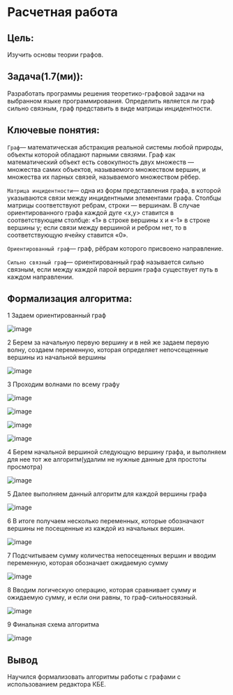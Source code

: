 # Расчетная работа 
## Цель:
Изучить основы теории графов.

## Задача(1.7(ми)):
Разработать программы решения теоретико-графовой задачи на выбранном языке программирования. Определить является ли граф сильно связным,
граф представить в виде матрицы инцидентности.

## Ключевые понятия:
`Граф`— математическая абстракция реальной системы любой природы, объекты которой обладают парными связями. 
Граф как математический объект есть совокупность двух множеств — множества самих объектов, называемого множеством вершин, 
и множества их парных связей, называемого множеством рёбер.

`Матрица инцидентности`— одна из форм представления графа, в которой указываются связи между инцидентными элементами графа.
Столбцы матрицы соответствуют ребрам, строки — вершинам. 
В случае ориентированного графа каждой дуге <x,y> ставится в соответствующем столбце:
«1» в строке вершины x и «-1» в строке вершины y; если связи между вершиной и ребром нет, то в соответствующую ячейку ставится «0».

`Ориентированный граф`— граф, рёбрам которого присвоено направление.

`Сильно связный граф`— ориентированный граф называется сильно связным, если между каждой парой вершин графа существует путь в каждом направлении.

## Формализация алгоритма:

1 Задаем ориентированный граф

![image](imgsRR/step1.png)

2 Берем за начальную первую вершину и в ней же задаем первую волну, создаем переменную, которая определяет непочсещенные вершины из начальной вершины

![image](imgsRR/step2.png)

3 Проходим волнами по всему графу 

![image](imgsRR/step3.png)

![image](imgsRR/step4.png)

![image](imgsRR/step5.png)

![image](imgsRR/step6.png)

4 Берем начальной вершиной следующую вершину графа, и выполняем для нее тот же алгоритм(удалим не нужные данные для простоты просмотра) 

![image](imgsRR/step7.png)

5 Далее выполняем данный алгоритм для каждой вершины графа 

![image](imgsRR/step8.png)

6 В итоге получаем несколько переменных, которые обозначают вершины не посещенные из каждой из начальных вершин.

![image](imgsRR/step9.png)

7 Подсчитываем сумму количества непосещенных вершин и вводим переменную, которая обозначает ожидаемую сумму

![image](imgsRR/prefin.png)

8 Вводим логическую операцию, которая сравнивает сумму и ожидаемую сумму, и если они равны, то граф-сильносвязный.

![image](imgsRR/logic.png)

9 Финальная схема алгоритма

![image](imgsRR/fin.png)

## Вывод 

Научился формализовать алгоритмы работы с графами с использованием редактора КБЕ.


